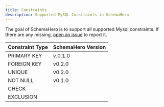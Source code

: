 ```yaml
---
title: Constraints
description: Supported MySQL Constraints in SchemaHero
---
```


The goal of SchemaHero is to support all supported Mysql constraints. 
If there are any missing, [open an issue](https://github.com/schemahero/schemahero/issues/new) to report it.

| Constraint Type | SchemaHero Version |
|-----------------|--------------------|
| PRIMARY KEY | v.0.1.0 |
| FOREIGN KEY | v0.2.0 |
| UNIQUE | v0.2.0 |
| NOT NULL | v0.1.0 |
| CHECK | |
| EXCLUSION | |
